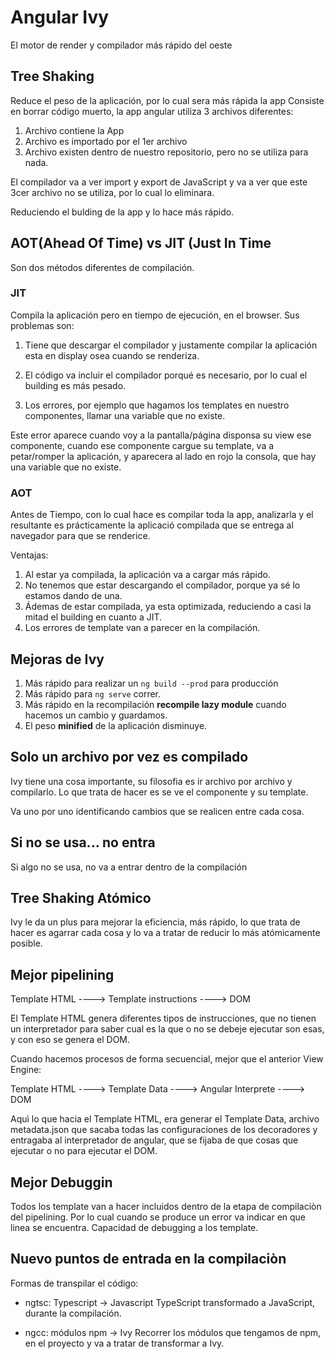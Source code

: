 # Angular Ivy
El motor de render y compilador más rápido del oeste

## Tree Shaking
Reduce el peso de la aplicación, por lo cual sera más rápida la app
Consiste en borrar código muerto, la app angular utiliza 3 archivos diferentes:

1. Archivo contiene la App
2. Archivo es importado por el 1er archivo
3. Archivo existen dentro de nuestro repositorio, pero no se utiliza para nada.

El compilador va a ver import y export de JavaScript y va a ver que este 3cer archivo no se utiliza, por lo cual lo eliminara.

Reduciendo el bulding de la app y lo hace más rápido.

## AOT(Ahead Of Time) vs JIT (Just In Time
Son dos métodos diferentes de compilación.

### JIT
Compila la aplicación pero en tiempo de ejecución, en el browser.
Sus problemas son:

1. Tiene que descargar el compilador y justamente compilar la aplicación esta en display osea cuando se renderiza.

2. El código va incluir el compilador porqué es necesario, por lo cual el building es más pesado.

3. Los errores, por ejemplo que hagamos los templates en nuestro componentes, llamar una variable que no existe.

Este error aparece cuando voy a la pantalla/página disponsa su view ese componente, cuando ese componente cargue su template, va a petar/romper la aplicación, y aparecera al lado en rojo la consola, que hay una variable que no existe.

### AOT
Antes de Tiempo, con lo cual hace es compilar toda la app, analizarla y el resultante es prácticamente la aplicació compilada que se entrega al navegador para que se renderice.

Ventajas:
1. Al estar ya compilada, la aplicación va a cargar más rápido.
2. No tenemos que estar descargando el compilador, porque ya sé lo estamos dando de una.
3. Ádemas de estar compilada, ya esta optimizada, reduciendo a casi la mitad el building en cuanto a JIT.
4. Los errores de template van a parecer en la compilación.

## Mejoras de Ivy
1. Más rápido para realizar un ```ng build --prod``` para producción
2. Más rápido para ```ng serve``` correr.
3. Más rápido en la recompilación **recompile lazy module** cuando hacemos un cambio y guardamos.
4. El peso **minified** de la aplicación disminuye.

## Solo un archivo por vez es compilado
Ivy tiene una cosa importante, su filosofia es ir archivo por archivo y compilarlo. Lo que trata de hacer es se ve el componente y su template.

Va uno por uno identificando cambios que se realicen entre cada cosa.

## Si no se usa... no entra
Si algo no se usa, no va a entrar dentro de la compilación

## Tree Shaking Atómico
Ivy le da un plus para mejorar la eficiencia, más rápido, lo que trata de hacer es agarrar cada cosa y lo va a tratar de reducir lo más atómicamente posible.

## Mejor pipelining

Template HTML ----> Template instructions ----> DOM

El Template HTML genera diferentes tipos de instrucciones, que no tienen un interpretador para saber cual es la que o no se debeje ejecutar son esas, y con eso se genera el DOM.

Cuando hacemos procesos de forma secuencial, mejor que el anterior View Engine:

Template HTML ----> Template Data ----> Angular Interprete ----> DOM

Aquì lo que hacia el Template HTML, era generar el Template Data, archivo metadata.json que sacaba todas las configuraciones de los decoradores y entragaba al interpretador de angular, que se fijaba de que cosas que ejecutar o no para ejecutar el DOM.

## Mejor Debuggin
Todos los template van a hacer incluidos dentro de la etapa de compilaciòn del pipelining. Por lo cual cuando se produce un error va indicar en que linea se encuentra. Capacidad de debugging a los template.

## Nuevo puntos de entrada en la compilaciòn
Formas de transpilar el código:

- ngtsc: Typescript -> Javascript
TypeScript transformado a JavaScript, durante la compilación.

- ngcc: módulos npm -> Ivy
Recorrer los módulos que tengamos de npm, en el proyecto y va a tratar de transformar a Ivy.